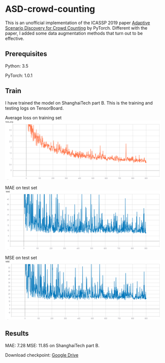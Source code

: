 # ASD-crowd-counting

This is an unofficial implementation of the ICASSP 2019 paper [Adaptive Scenario Discovery for Crowd Counting](https://arxiv.org/abs/1812.02393) by PyTorch. Different with the paper, I added some data augmentation methods that turn out to be effective. 

## Prerequisites

Python: 3.5

PyTorch: 1.0.1


## Train

I have trained the model on ShanghaiTech part B. This is the training and testing logs on TensorBoard.

Average loss on training set
![](./logs/loss.png)

MAE on test set
![](./logs/mae.png)

MSE on test set
![](./logs/mse.png) 

## Results

MAE: 7.28 MSE: 11.85 on ShanghaiTech part B. 

Download checkpoint: [Google Drive](https://drive.google.com/open?id=1X3HzIdx5O6aU7QawQSHsntblpiTplpwh)

